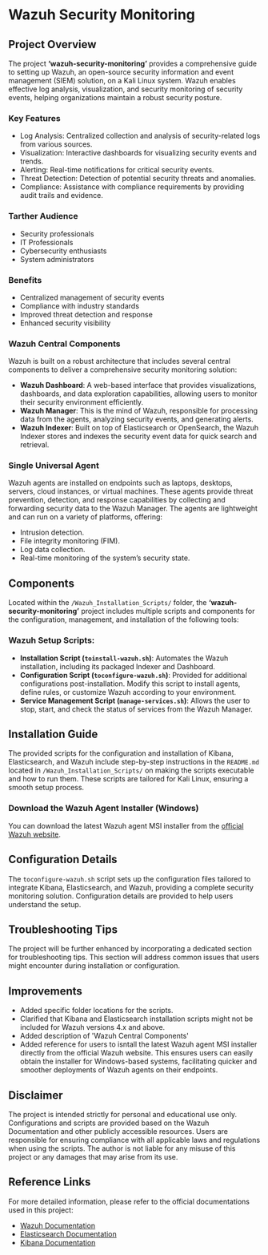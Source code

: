 # Wazuh Security Monitoring

## Project Overview
The project **‘wazuh-security-monitoring’** provides a comprehensive guide to setting up Wazuh, an open-source security information and event management (SIEM) solution, on a Kali Linux system. Wazuh enables effective log analysis, visualization, and security monitoring of security events, helping organizations maintain a robust security posture.

### Key Features
- Log Analysis: Centralized collection and analysis of security-related logs from various sources.
- Visualization: Interactive dashboards for visualizing security events and trends.
- Alerting: Real-time notifications for critical security events.
- Threat Detection: Detection of potential security threats and anomalies.
- Compliance: Assistance with compliance requirements by providing audit trails and evidence.

### Tarther Audience
- Security professionals
- IT Professionals
- Cybersecurity enthusiasts
- System administrators

### Benefits
- Centralized management of security events
- Compliance with industry standards
- Improved threat detection and response
- Enhanced security visibility
 
### Wazuh Central Components
Wazuh is built on a robust architecture that includes several central components to deliver a comprehensive security monitoring solution:
- **Wazuh Dashboard**: A web-based interface that provides visualizations, dashboards, and data exploration capabilities, allowing users to monitor their security environment efficiently.
- **Wazuh Manager**: This is the mind of Wazuh, responsible for processing data from the agents, analyzing security events, and generating alerts.
- **Wazuh Indexer**: Built on top of Elasticsearch or OpenSearch, the Wazuh Indexer stores and indexes the security event data for quick search and retrieval.

### Single Universal Agent
Wazuh agents are installed on endpoints such as laptops, desktops, servers, cloud instances, or virtual machines. These agents provide threat prevention, detection, and response capabilities by collecting and forwarding security data to the Wazuh Manager. The agents are lightweight and can run on a variety of platforms, offering:
- Intrusion detection.
- File integrity monitoring (FIM).
- Log data collection.
- Real-time monitoring of the system’s security state.

## Components
Located within the `/Wazuh_Installation_Scripts/` folder, the **‘wazuh-security-monitoring’** project includes multiple scripts and components for the configuration, management, and installation of the following tools:

### Wazuh Setup Scripts:
- **Installation Script (`toinstall-wazuh.sh`)**: Automates the Wazuh installation, including its packaged Indexer and Dashboard.
- **Configuration Script (`toconfigure-wazuh.sh`)**: Provided for additional configurations post-installation. Modify this script to install agents, define rules, or customize Wazuh according to your environment.
- **Service Management Script (`manage-services.sh`)**: Allows the user to stop, start, and check the status of services from the Wazuh Manager.

## Installation Guide
The provided scripts for the configuration and installation of Kibana, Elasticsearch, and Wazuh include step-by-step instructions in the `README.md` located in `/Wazuh_Installation_Scripts/` on making the scripts executable and how to run them. These scripts are tailored for Kali Linux, ensuring a smooth setup process.

### Download the Wazuh Agent Installer (Windows)
You can download the latest Wazuh agent MSI installer from the [official Wazuh website](https://wazuh.com/).

## Configuration Details
The `toconfigure-wazuh.sh` script sets up the configuration files tailored to integrate Kibana, Elasticsearch, and Wazuh, providing a complete security monitoring solution. Configuration details are provided to help users understand the setup.

## Troubleshooting Tips
The project will be further enhanced by incorporating a dedicated section for troubleshooting tips. This section will address common issues that users might encounter during installation or configuration.

## Improvements
- Added specific folder locations for the scripts.
- Clarified that Kibana and Elasticsearch installation scripts might not be included for Wazuh versions 4.x and above.
- Added description of 'Wazuh Central Components'
- Added reference for users to isntall the latest Wazuh agent MSI installer directly from the official Wazuh website. This ensures users can easily obtain the installer for Windows-based systems, facilitating quicker and smoother deployments of Wazuh agents on their endpoints.

## Disclaimer
The project is intended strictly for personal and educational use only. Configurations and scripts are provided based on the Wazuh Documentation and other publicly accessible resources. Users are responsible for ensuring compliance with all applicable laws and regulations when using the scripts. The author is not liable for any misuse of this project or any damages that may arise from its use.

## Reference Links
For more detailed information, please refer to the official documentations used in this project:
- [Wazuh Documentation](https://documentation.wazuh.com/)
- [Elasticsearch Documentation](https://www.elastic.co/guide/en/elasticsearch/reference/current/index.html)
- [Kibana Documentation](https://www.elastic.co/guide/en/kibana/current/index.html)
